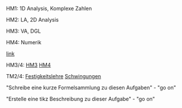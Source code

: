 HM1: 1D Analysis, Komplexe Zahlen

HM2: LA, 2D Analysis

HM3: VA, DGL

HM4: Numerik

[link](https://ms914.github.io/HM_test/index.html)

HM3/4: [HM3](https://ms914.github.io/HM_test/HM3_Formelsammlung.html) [HM4](https://ms914.github.io/HM_test/HM4_Formelsammlung.html)

TM2/4: [Festigkeitslehre](https://ms914.github.io/HM_test/Festigkeitslehre.html)     [Schwingungen](https://ms914.github.io/HM_test/Schwingungen.html)

"Schreibe eine kurze Formelsammlung zu diesen Aufgaben" - "go on"

"Erstelle eine tikz Beschreibung zu dieser Aufgabe" - "go on"
